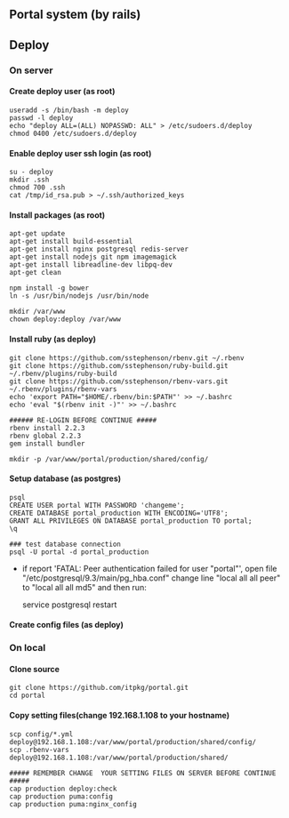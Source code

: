 Portal system (by rails)
---

## Deploy

### On server

#### Create deploy user (as root)
    useradd -s /bin/bash -m deploy
    passwd -l deploy    
    echo "deploy ALL=(ALL) NOPASSWD: ALL" > /etc/sudoers.d/deploy
    chmod 0400 /etc/sudoers.d/deploy

#### Enable deploy user ssh login (as root)
    su - deploy
    mkdir .ssh
    chmod 700 .ssh    
    cat /tmp/id_rsa.pub > ~/.ssh/authorized_keys
    
#### Install packages (as root)
    apt-get update
    apt-get install build-essential
    apt-get install nginx postgresql redis-server 
    apt-get install nodejs git npm imagemagick  
    apt-get install libreadline-dev libpq-dev
    apt-get clean
    
    npm install -g bower
    ln -s /usr/bin/nodejs /usr/bin/node
    
    mkdir /var/www
    chown deploy:deploy /var/www


#### Install ruby (as deploy)
    git clone https://github.com/sstephenson/rbenv.git ~/.rbenv
    git clone https://github.com/sstephenson/ruby-build.git ~/.rbenv/plugins/ruby-build
    git clone https://github.com/sstephenson/rbenv-vars.git ~/.rbenv/plugins/rbenv-vars
    echo 'export PATH="$HOME/.rbenv/bin:$PATH"' >> ~/.bashrc
    echo 'eval "$(rbenv init -)"' >> ~/.bashrc
    
    ###### RE-LOGIN BEFORE CONTINUE #####
    rbenv install 2.2.3
    rbenv global 2.2.3
    gem install bundler
    
    mkdir -p /var/www/portal/production/shared/config/  
   
    
#### Setup database (as postgres)

    psql
    CREATE USER portal WITH PASSWORD 'changeme';
    CREATE DATABASE portal_production WITH ENCODING='UTF8';
    GRANT ALL PRIVILEGES ON DATABASE portal_production TO portal;
    \q
    
    ### test database connection
    psql -U portal -d portal_production    

* if report 'FATAL:  Peer authentication failed for user "portal"', open file "/etc/postgresql/9.3/main/pg_hba.conf" change line "local   all             all                                     peer" to "local   all             all                                     md5" and then run: 

    service postgresql restart
    
#### Create config files (as deploy)    
    
    
### On local 

#### Clone source
    git clone https://github.com/itpkg/portal.git
    cd portal
    
#### Copy setting files(change 192.168.1.108 to your hostname)
    scp config/*.yml deploy@192.168.1.108:/var/www/portal/production/shared/config/
    scp .rbenv-vars deploy@192.168.1.108:/var/www/portal/production/shared/
    
    ##### REMEMBER CHANGE  YOUR SETTING FILES ON SERVER BEFORE CONTINUE #####    
    cap production deploy:check 
    cap production puma:config
    cap production puma:nginx_config
